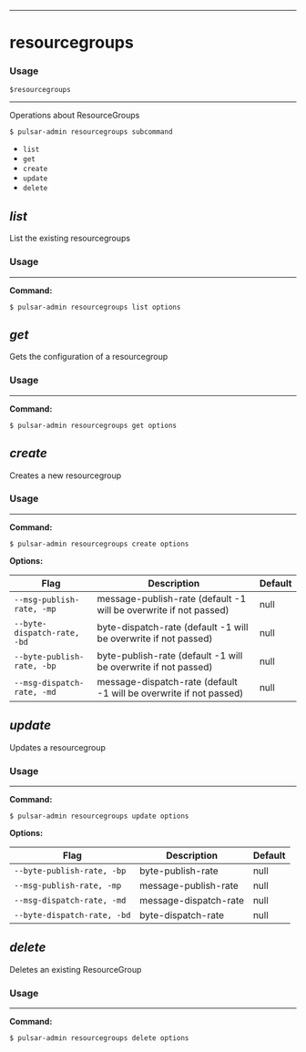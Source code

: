 ------------

# resourcegroups

### Usage

`$resourcegroups`

------------

Operations about ResourceGroups


```bdocs-tab:example_shell
$ pulsar-admin resourcegroups subcommand
```

* `list`
* `get`
* `create`
* `update`
* `delete`


## <em>list</em>

List the existing resourcegroups

### Usage

------------

**Command:**

```bdocs-tab:example_shell
$ pulsar-admin resourcegroups list options
```



## <em>get</em>

Gets the configuration of a resourcegroup

### Usage

------------

**Command:**

```bdocs-tab:example_shell
$ pulsar-admin resourcegroups get options
```



## <em>create</em>

Creates a new resourcegroup

### Usage

------------

**Command:**

```bdocs-tab:example_shell
$ pulsar-admin resourcegroups create options
```

**Options:**

|Flag|Description|Default|
|---|---|---|
| `--msg-publish-rate, -mp` | message-publish-rate (default -1 will be overwrite if not passed)|null||
| `--byte-dispatch-rate, -bd` | byte-dispatch-rate (default -1 will be overwrite if not passed)|null||
| `--byte-publish-rate, -bp` | byte-publish-rate (default -1 will be overwrite if not passed)|null||
| `--msg-dispatch-rate, -md` | message-dispatch-rate (default -1 will be overwrite if not passed)|null||


## <em>update</em>

Updates a resourcegroup

### Usage

------------

**Command:**

```bdocs-tab:example_shell
$ pulsar-admin resourcegroups update options
```

**Options:**

|Flag|Description|Default|
|---|---|---|
| `--byte-publish-rate, -bp` | byte-publish-rate |null||
| `--msg-publish-rate, -mp` | message-publish-rate |null||
| `--msg-dispatch-rate, -md` | message-dispatch-rate |null||
| `--byte-dispatch-rate, -bd` | byte-dispatch-rate |null||


## <em>delete</em>

Deletes an existing ResourceGroup

### Usage

------------

**Command:**

```bdocs-tab:example_shell
$ pulsar-admin resourcegroups delete options
```


